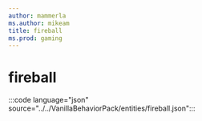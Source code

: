 ```yaml
---
author: mammerla
ms.author: mikeam
title: fireball
ms.prod: gaming
---
```


# fireball

:::code language="json" source="../../VanillaBehaviorPack/entities/fireball.json":::
